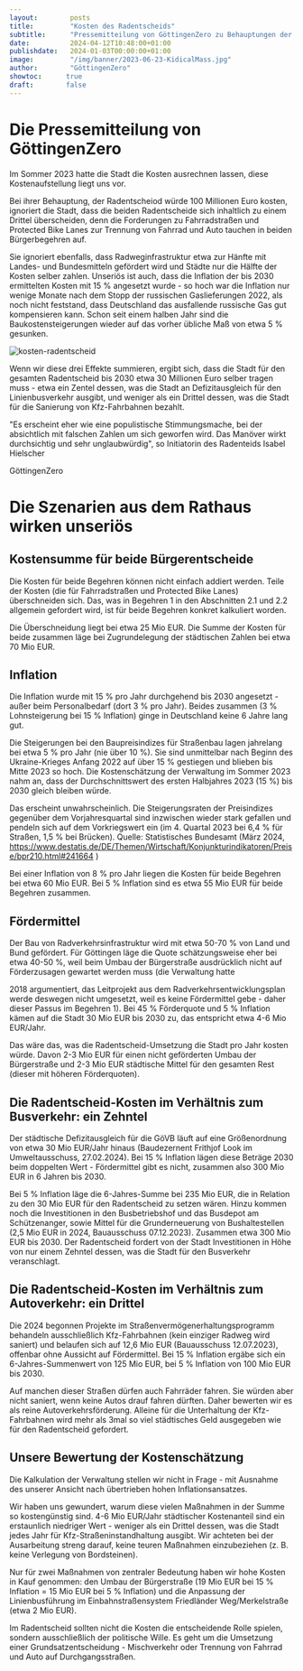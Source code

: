 ```yaml
---
layout:        posts
title:         "Kosten des Radentscheids"
subtitle:      "Pressemitteilung von GöttingenZero zu Behauptungen der Stadt"
date:          2024-04-12T10:48:00+01:00
publishdate:   2024-01-03T00:00:00+01:00
image:         "/img/banner/2023-06-23-KidicalMass.jpg"
author:        "GöttingenZero"
showtoc:      true
draft:        false
---
```


# Die Pressemitteilung von GöttingenZero

Im Sommer 2023 hatte die Stadt die Kosten ausrechnen lassen, diese Kostenaufstellung liegt uns vor. 

Bei ihrer Behauptung, der Radentscheiod würde 100 Millionen Euro kosten, ignoriert die Stadt, dass die beiden Radentscheide sich inhaltlich zu einem Drittel überscheiden, denn die Forderungen zu Fahrradstraßen und Protected Bike Lanes zur Trennung von Fahrrad und Auto tauchen in beiden Bürgerbegehren auf.

Sie ignoriert ebenfalls, dass Radweginfrastruktur etwa zur Hänfte mit Landes- und Bundesmitteln gefördert wird und Städte nur die Hälfte der Kosten selber zahlen. Unseriös ist auch, dass die Inflation der bis 2030 ermittelten Kosten mit 15 % angesetzt wurde - so hoch war die Inflation nur wenige Monate nach dem Stopp der russischen Gaslieferungen 2022, als noch nicht feststand, dass Deutschland das ausfallende russische Gas gut kompensieren kann.
Schon seit einem halben Jahr sind die Baukostensteigerungen wieder auf das vorher übliche Maß von etwa 5 % gesunken.

![kosten-radentscheid](/img/post/2024-04-12-kosten-radentscheid.png)

Wenn wir diese drei Effekte summieren, ergibt sich, dass die Stadt für den gesamten Radentscheid bis 2030 etwa 30 Millionen Euro selber tragen muss - etwa ein Zentel dessen, was die Stadt an Defizitausgleich für den Linienbusverkehr ausgibt, und weniger als ein Drittel dessen, was die Stadt für die Sanierung von Kfz-Fahrbahnen bezahlt.

"Es erscheint eher wie eine populistische Stimmungsmache, bei der absichtlich mit falschen Zahlen um sich geworfen wird. Das Manöver wirkt durchsichtig und sehr unglaubwürdig", so Initiatorin des Radenteids Isabel Hielscher

GöttingenZero 

# Die Szenarien aus dem Rathaus wirken unseriös
## Kostensumme für beide Bürgerentscheide
Die Kosten für beide Begehren können nicht einfach addiert werden. Teile der Kosten (die für
Fahrradstraßen und Protected Bike Lanes) überschneiden sich. Das, was in Begehren 1 in den
Abschnitten 2.1 und 2.2 allgemein gefordert wird, ist für beide Begehren konkret kalkuliert worden.

Die Überschneidung liegt bei etwa 25 Mio EUR. Die Summe der Kosten für beide zusammen läge
bei Zugrundelegung der städtischen Zahlen bei etwa 70 Mio EUR.
## Inflation
Die Inflation wurde mit 15 % pro Jahr durchgehend bis 2030 angesetzt - außer beim
Personalbedarf (dort 3 % pro Jahr). Beides zusammen (3 % Lohnsteigerung bei 15 % Inflation)
ginge in Deutschland keine 6 Jahre lang gut.

Die Steigerungen bei den Baupreisindizes für Straßenbau lagen jahrelang bei etwa 5 % pro Jahr
(nie über 10 %). Sie sind unmittelbar nach Beginn des Ukraine-Krieges Anfang 2022 auf über 15 %
gestiegen und blieben bis Mitte 2023 so hoch. Die Kostenschätzung der Verwaltung im Sommer
2023 nahm an, dass der Durchschnittswert des ersten Halbjahres 2023 (15 %) bis 2030 gleich
bleiben würde.

Das erscheint unwahrscheinlich. Die Steigerungsraten der Preisindizes gegenüber dem
Vorjahresquartal sind inzwischen wieder stark gefallen und pendeln sich auf dem Vorkriegswert ein
(im 4. Quartal 2023 bei 6,4 % für Straßen, 1,5 % bei Brücken).
Quelle: Statistisches Bundesamt (März 2024, https://www.destatis.de/DE/Themen/Wirtschaft/Konjunkturindikatoren/Preise/bpr210.html#241664
)

Bei einer Inflation von 8 % pro Jahr liegen die Kosten für beide Begehren bei etwa 60 Mio EUR.
Bei 5 % Inflation sind es etwa 55 Mio EUR für beide Begehren zusammen.
## Fördermittel
Der Bau von Radverkehrsinfrastruktur wird mit etwa 50-70 % von Land und Bund gefördert. Für
Göttingen läge die Quote schätzungsweise eher bei etwa 40-50 %, weil beim Umbau der
Bürgerstraße ausdrücklich nicht auf Förderzusagen gewartet werden muss (die Verwaltung hatte

2018 argumentiert, das Leitprojekt aus dem Radverkehrsentwicklungsplan werde deswegen nicht
umgesetzt, weil es keine Fördermittel gebe - daher dieser Passus im Begehren 1).
Bei 45 % Förderquote und 5 % Inflation kämen auf die Stadt 30 Mio EUR bis 2030 zu, das
entspricht etwa 4-6 Mio EUR/Jahr.

Das wäre das, was die Radentscheid-Umsetzung die Stadt pro Jahr kosten würde. Davon 2-3 Mio
EUR für einen nicht geförderten Umbau der Bürgerstraße und 2-3 Mio EUR städtische Mittel für den
gesamten Rest (dieser mit höheren Förderquoten).
## Die Radentscheid-Kosten im Verhältnis zum Busverkehr: ein Zehntel
Der städtische Defizitausgleich für die GöVB läuft auf eine Größenordnung von etwa 30 Mio
EUR/Jahr hinaus (Baudezernent Frithjof Look im Umweltausschuss, 27.02.2024). Bei 15 % Inflation
lägen diese Beträge 2030 beim doppelten Wert - Fördermittel gibt es nicht, zusammen also 300 Mio
EUR in 6 Jahren bis 2030.

Bei 5 % Inflation läge die 6-Jahres-Summe bei 235 Mio EUR, die in Relation zu den 30 Mio EUR für
den Radentscheid zu setzen wären. Hinzu kommen noch die Investitionen in den Busbetriebshof
und das Busdepot am Schützenanger, sowie Mittel für die Grunderneuerung von Bushaltestellen
(2,5 Mio EUR in 2024, Bauausschuss 07.12.2023). Zusammen etwa 300 Mio EUR bis 2030.
Der Radentscheid fordert von der Stadt Investitionen in Höhe von nur einem Zehntel dessen, was
die Stadt für den Busverkehr veranschlagt.

## Die Radentscheid-Kosten im Verhältnis zum Autoverkehr: ein Drittel
Die 2024 begonnen Projekte im Straßenvermögenerhaltungsprogramm behandeln ausschließlich
Kfz-Fahrbahnen (kein einziger Radweg wird saniert) und belaufen sich auf 12,6 Mio EUR
(Bauausschuss 12.07.2023), offenbar ohne Aussicht auf Fördermittel.
Bei 15 % Inflation ergäbe sich ein 6-Jahres-Summenwert von 125 Mio EUR, bei 5 % Inflation von
100 Mio EUR bis 2030.

Auf manchen dieser Straßen dürfen auch Fahrräder fahren. Sie würden aber nicht saniert, wenn
keine Autos drauf fahren dürften. Daher bewerten wir es als reine Autoverkehrsförderung.
Alleine für die Unterhaltung der Kfz-Fahrbahnen wird mehr als 3mal so viel städtisches Geld
ausgegeben wie für den Radentscheid gefordert.
## Unsere Bewertung der Kostenschätzung
Die Kalkulation der Verwaltung stellen wir nicht in Frage - mit Ausnahme des unserer Ansicht nach
übertrieben hohen Inflationsansatzes.

Wir haben uns gewundert, warum diese vielen Maßnahmen in der Summe so kostengünstig sind.
4-6 Mio EUR/Jahr städtischer Kostenanteil sind ein erstaunlich niedriger Wert - weniger als ein
Drittel dessen, was die Stadt jedes Jahr für Kfz-Straßeninstandhaltung ausgibt.
Wir achteten bei der Ausarbeitung streng darauf, keine teuren Maßnahmen einzubeziehen (z. B.
keine Verlegung von Bordsteinen).

Nur für zwei Maßnahmen von zentraler Bedeutung haben wir hohe Kosten in Kauf genommen: den
Umbau der Bürgerstraße (19 Mio EUR bei 15 % Inflation = 15 Mio EUR bei 5 % Inflation) und die
Anpassung der Linienbusführung im Einbahnstraßensystem Friedländer Weg/Merkelstraße (etwa 2
Mio EUR).

Im Radentscheid sollten nicht die Kosten die entscheidende Rolle spielen, sondern ausschließlich
der politische Wille. Es geht um die Umsetzung einer Grundsatzentscheidung - Mischverkehr oder
Trennung von Fahrrad und Auto auf Durchgangsstraßen.


